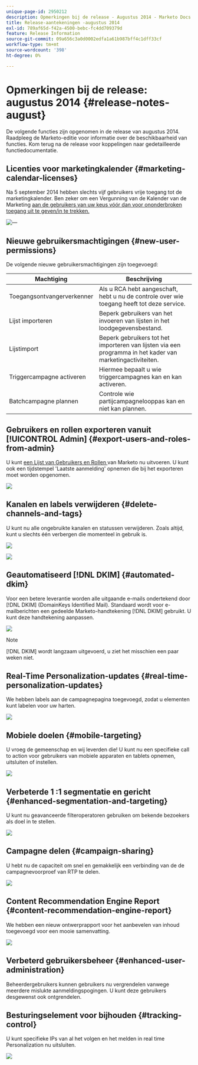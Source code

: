 ```yaml
---
unique-page-id: 2950212
description: Opmerkingen bij de release - Augustus 2014 - Marketo Docs - Productdocumentatie
title: Release-aantekeningen -augustus 2014
exl-id: 789af65d-f42a-4500-bebc-fc4dd709379d
feature: Release Information
source-git-commit: 09a656c3a0d0002edfa1a61b987bff4c1dff33cf
workflow-type: tm+mt
source-wordcount: '398'
ht-degree: 0%

---
```


# Opmerkingen bij de release: augustus 2014 {#release-notes-august}

De volgende functies zijn opgenomen in de release van augustus 2014. Raadpleeg de Marketo-editie voor informatie over de beschikbaarheid van functies. Kom terug na de release voor koppelingen naar gedetailleerde functiedocumentatie.

## Licenties voor marketingkalender {#marketing-calendar-licenses}

Na 5 september 2014 hebben slechts vijf gebruikers vrije toegang tot de marketingkalender. Ben zeker om een Vergunning van de Kalender van de Marketing [ aan de gebruikers van uw keus vóór dan voor ononderbroken toegang uit te geven/in te trekken.](/help/marketo/product-docs/core-marketo-concepts/marketing-calendar/understanding-the-calendar/issue-revoke-a-marketing-calendar-license.md)

![—](assets/image2014-9-16-9-3a45-3a52.png)

## Nieuwe gebruikersmachtigingen {#new-user-permissions}

De volgende nieuwe gebruikersmachtigingen zijn toegevoegd:

| Machtiging | Beschrijving |
|---|---|
| Toegangsontvangerverkenner | Als u RCA hebt aangeschaft, hebt u nu de controle over wie toegang heeft tot deze service. |
| Lijst importeren | Beperk gebruikers van het invoeren van lijsten in het loodgegevensbestand. |
| Lijstimport | Beperk gebruikers tot het importeren van lijsten via een programma in het kader van marketingactiviteiten. |
| Triggercampagne activeren | Hiermee bepaalt u wie triggercampagnes kan en kan activeren. |
| Batchcampagne plannen | Controle wie partijcampagnelooppas kan en niet kan plannen. |

## Gebruikers en rollen exporteren vanuit [!UICONTROL Admin] {#export-users-and-roles-from-admin}

U kunt [ een Lijst van Gebruikers en Rollen ](/help/marketo/product-docs/administration/users-and-roles/export-a-list-of-users-and-roles.md) van Marketo nu uitvoeren. U kunt ook een tijdstempel &#39;Laatste aanmelding&#39; opnemen die bij het exporteren moet worden opgenomen.

![](assets/image2014-9-16-12-3a20-3a16.png)

## Kanalen en labels verwijderen {#delete-channels-and-tags}

U kunt nu alle ongebruikte kanalen en statussen verwijderen. Zoals altijd, kunt u slechts één verbergen die momenteel in gebruik is.

![](assets/image2014-9-16-12-3a20-3a30.png)

![](assets/image2014-9-16-12-3a23-3a4.png)

## Geautomatiseerd [!DNL DKIM] {#automated-dkim}

Voor een betere leverantie worden alle uitgaande e-mails ondertekend door [!DNL DKIM] (DomainKeys Identified Mail). Standaard wordt voor e-mailberichten een gedeelde Marketo-handtekening [!DNL DKIM] gebruikt. U kunt deze handtekening aanpassen.

![](assets/image2014-9-16-12-3a23-3a16.png)

>[!NOTE]
>
>[!DNL DKIM] wordt langzaam uitgevoerd, u ziet het misschien een paar weken niet.

## Real-Time Personalization-updates {#real-time-personalization-updates}

We hebben labels aan de campagnepagina toegevoegd, zodat u elementen kunt labelen voor uw harten.

![](assets/image2014-9-16-12-3a23-3a28.png)

## Mobiele doelen {#mobile-targeting}

U vroeg de gemeenschap en wij leverden die! U kunt nu een specifieke call to action voor gebruikers van mobiele apparaten en tablets opnemen, uitsluiten of instellen.

![](assets/image2014-9-16-12-3a23-3a43.png)

## Verbeterde 1 :1 segmentatie en gericht {#enhanced-segmentation-and-targeting}

U kunt nu geavanceerde filteroperatoren gebruiken om bekende bezoekers als doel in te stellen.

![](assets/image2014-9-16-12-3a23-3a56.png)

## Campagne delen {#campaign-sharing}

U hebt nu de capaciteit om snel en gemakkelijk een verbinding van de de campagnevoorproef van RTP te delen.

![](assets/image2014-9-16-12-3a24-3a22.png)

## Content Recommendation Engine Report {#content-recommendation-engine-report}

We hebben een nieuw ontwerprapport voor het aanbevelen van inhoud toegevoegd voor een mooie samenvatting.

![](assets/image2014-9-16-12-3a24-3a42.png)

## Verbeterd gebruikersbeheer {#enhanced-user-administration}

Beheerdergebruikers kunnen gebruikers nu vergrendelen vanwege meerdere mislukte aanmeldingspogingen. U kunt deze gebruikers desgewenst ook ontgrendelen.

## Besturingselement voor bijhouden {#tracking-control}

U kunt specifieke IPs van al het volgen en het melden in real time Personalization nu uitsluiten.

![](assets/image2014-9-16-12-3a24-3a55.png)

